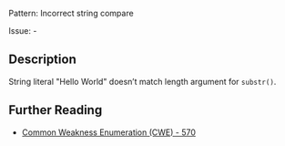 Pattern: Incorrect string compare

Issue: -

## Description

String literal "Hello World" doesn’t match length argument for `substr()`.

## Further Reading

* [Common Weakness Enumeration (CWE) - 570](https://cwe.mitre.org/data/definitions/570.html)